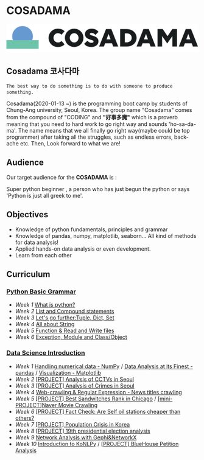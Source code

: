 # COSADAMA



![cosadama](COSADAMA_images/COSADAMA_LOGO(300).png)

## __Cosadama 코사다마__

``` 
The best way to do something is to do with someone to produce something.
```

Cosadama(2020-01-13 ~) is the programming boot camp by students of Chung-Ang university, Seoul, Korea. The group name "Cosadama" comes from the compound of  "CODING" and **"好事多魔"** which is a proverb meaning that you need to hard work to go right way and sounds 'ho-sa-da-ma'. The name means that we all finally go right way(maybe could be top programmer) after taking all the struggles, such as endless errors, back-ache etc. Then, Look forward to what we are! 

## __Audience__

Our target audience for the __COSADAMA__ is : 

Super python beginner , a person who has just begun the python or says 'Python is just all greek to me'.

## __Objectives__

* Knowledge of python fundamentals, principles and grammar
* Knowledge of pandas, numpy, matplotlib, seaborn... All kind of methods for data analysis!
* Applied hands-on data analysis or even development.
* Learn from each other

## __Curriculum__

### [Python Basic Grammar](2019-2020_WINTER/코사다마_파이썬기초문법스터디_커리큘럼.pdf)
* *Week 1* [What is python?](2019-2020_WINTER/week1/코사다마_스터디_1주차_0113.pdf)
* *Week 2* [List and Compound statements](2019-2020_WINTER/week2/코사다마_스터디_2주차_0120.pdf)
* *Week 3* [Let's go further:Tuple, Dict, Set](2019-2020_WINTER/week3/코사다마_스터디_3주차_0127.pdf)
* *Week 4* [All about String](2019-2020_WINTER/week4/코사다마_스터디_4주차_0203.pdf)
* *Week 5* [Function & Read and Write files](2019-2020_WINTER/week5/코사다마_스터디_5주차_0210.pdf)
* *Week 6* [Exception, Module and Class/Object](2019-2020_WINTER/week6/코사다마_스터디_6주차_0220.pdf)

### [Data Science Introduction](2020_SPRING_RUSH/코사다마_2020_봄_커리큘럼.pdf)
* *Week 1* [Handling numerical data - NumPy](2020_SPRING_RUSH/week1/week1_1.1_numpy.ipynb) /
 [Data Analysis at its Finest - pandas](2020_SPRING_RUSH/week1/week1_1.2_pandas.ipynb) /
 [Visualization - Matplotlib](2020_SPRING_RUSH/week1/week1_1.3_matplotlib.ipynb)
* *Week 2* [[PROJECT] Analysis of CCTVs in Seoul](2020_SPRING_RUSH/week2/week2_2_CCTV_in_Seoul.ipynb)
* *Week 3* [[PROJECT] Analysis of Crimes in Seoul](2020_SPRING_RUSH/week3/week3_3_Crime_in_Seoul.ipynb)
* *Week 4* [Web-crawling & Regular Expression - News titles crawling](2020_SPRING_RUSH/week4/week4_4.1_crawling_&_regularexpression.ipynb)
* *Week 5* [[PROJECT] Best Sandwitches Rank in Chicago](2020_SPRING_RUSH/week5/week5_5.1_best_sandwitches_rank_Chicago.ipynb) /
 [[mini-PROJECT]Naver Movie Crawling](2020_SPRING_RUSH/week5/week5_5.2_naver_movies_rank.ipynb)
* *Week 6* [[PROJECT] Fact Check: Are Self oil stations cheaper than others?](2020_SPRING_RUSH/week6/week6_6_Self_oil_station_price.ipynb)
* *Week 7* [[PROJECT] Population Crisis in Korea](2020_SPRING_RUSH/week7/week7_7_Population_crisis_in_Korea.ipynb)
* *Week 8* [[PROJECT] 19th presidential election analysis](2020_SPRING_RUSH/week8/week8_19th_presidential_election_analysis.ipynb)
* *Week 9* [Network Analysis with Gephi&NetworkX](2020_SPRING_RUSH/week9/week9_network_analysis_with_Gephi_networkx.ipynb)
* *Week 10* [Introduction to KoNLPy](2020_SPRING_RUSH/week10/코사다마_한글_자연어_처리_기초.ipynb) / [[PROJECT] BlueHouse Petition Analysis](2020_SPRING_RUSH/week10/코사다마_[프로젝트]청와대_청원으로_하는_한글_자연어_처리.ipynb)

